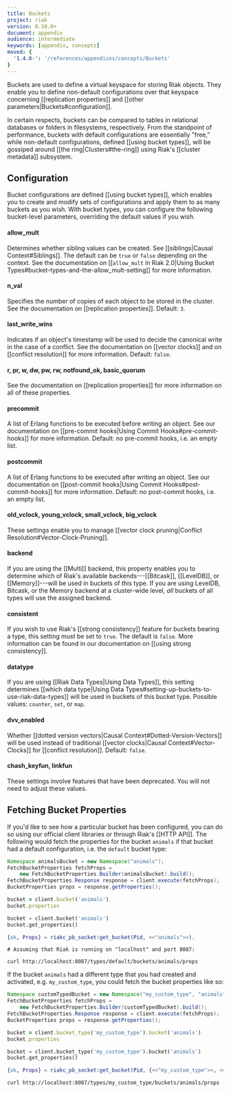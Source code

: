 ```yaml
---
title: Buckets
project: riak
version: 0.10.0+
document: appendix
audience: intermediate
keywords: [appendix, concepts]
moved: {
  '1.4.0-': '/references/appendices/concepts/Buckets'
}
---
```


Buckets are used to define a virtual keyspace for storing Riak objects.
They enable you to define non-default configurations over that keyspace
concerning [[replication properties]] and [[other
parameters|Buckets#configuration]].

In certain respects, buckets can be compared to tables in relational
databases or folders in filesystems, respectively. From the standpoint
of performance, buckets with default configurations are essentially
"free," while non-default configurations, defined [[using bucket
types]], will be gossiped around [[the ring|Clusters#the-ring]] using
Riak's [[cluster metadata]] subsystem.

## Configuration

Bucket configurations are defined [[using bucket types]], which enables
you to create and modify sets of configurations and apply them to as
many buckets as you wish. With bucket types, you can configure the
following bucket-level parameters, overriding the default values if you
wish.

#### allow_mult

Determines whether sibling values can be created. See [[siblings|Causal
Context#Siblings]]. The default can be `true` or `false` depending on
the context. See the documentation on [[`allow_mult` in Riak 2.0|Using
Bucket Types#bucket-types-and-the-allow_mult-setting]] for more
information.

#### n_val

Specifies the number of copies of each object to be stored in the
cluster. See the documentation on [[replication properties]]. Default:
`3`.

#### last_write_wins

Indicates if an object's timestamp will be used to decide the canonical
write in the case of a conflict. See the documentation on [[vector
clocks]] and on [[conflict resolution]] for more information. Default:
`false`.

#### r, pr, w, dw, pw, rw, notfound_ok, basic_quorum

See the documentation on [[replication properties]] for more information
on all of these properties.

#### precommit

A list of Erlang functions to be executed before writing an object. See
our documentation on [[pre-commit hooks|Using Commit
Hooks#pre-commit-hooks]] for more information. Default: no pre-commit
hooks, i.e. an empty list.

#### postcommit

A list of Erlang functions to be executed after writing an object. See
our documentation on [[post-commit hooks|Using Commit
Hooks#post-commit-hooks]] for more information. Default: no post-commit
hooks, i.e. an empty list.

#### old_vclock, young_vclock, small_vclock, big_vclock

These settings enable you to manage [[vector clock pruning|Conflict
Resolution#Vector-Clock-Pruning]].

#### backend

If you are using the [[Multi]] backend, this property enables you to
determine which of Riak's available backends---[[Bitcask]], [[LevelDB]],
or [[Memory]]---will be used in buckets of this type. If you are using
LevelDB, Bitcask, or the Memory backend at a cluster-wide level, _all_
buckets of all types will use the assigned backend.

#### consistent

If you wish to use Riak's [[strong consistency]] feature for buckets
bearing a type, this setting must be set to `true`. The default is
`false`. More information can be found in our documentation on [[using
strong consistency]].

#### datatype

If you are using [[Riak Data Types|Using Data Types]], this setting
determines [[which data type|Using Data
Types#setting-up-buckets-to-use-riak-data-types]] will be used in
buckets of this bucket type. Possible values: `counter`, `set`, or
`map`.

#### dvv_enabled

Whether [[dotted version vectors|Causal Context#Dotted-Version-Vectors]]
will be used instead of traditional [[vector clocks|Causal
Context#Vector-Clocks]] for [[conflict resolution]]. Default: `false`.

#### chash_keyfun, linkfun

These settings involve features that have been deprecated. You will not
need to adjust these values.

## Fetching Bucket Properties

If you'd like to see how a particular bucket has been configured, you
can do so using our official client libraries or through Riak's [[HTTP
API]]. The following would fetch the properties for the bucket
`animals` if that bucket had a default configuration, i.e. the `default`
bucket type:

```java
Namespace animalsBucket = new Namespace("animals");
FetchBucketProperties fetchProps =
    new FetchBucketProperties.Builder(animalsBucket).build();
FetchBucketProperties.Response response = client.execute(fetchProps);
BucketProperties props = response.getProperties();
```

```ruby
bucket = client.bucket('animals')
bucket.properties
```

```python
bucket = client.bucket('animals')
bucket.get_properties()
```

```erlang
{ok, Props} = riakc_pb_socket:get_bucket(Pid, <<"animals">>).
```

```curl
# Assuming that Riak is running on "localhost" and port 8087:

curl http://localhost:8087/types/default/buckets/animals/props
```

If the bucket `animals` had a different type that you had created and
activated, e.g. `my_custom_type`, you could fetch the bucket properties
like so:

```java
Namespace customTypedBucket = new Namespace("my_custom_type", "animals");
FetchBucketProperties fetchProps =
    new FetchBucketProperties.Builder(customTypedBucket).build();
FetchBucketProperties.Response response = client.execute(fetchProps);
BucketProperties props = response.getProperties();
```

```ruby
bucket = client.bucket_type('my_custom_type').bucket('animals')
bucket.properties
```

```python
bucket = client.bucket_type('my_custom_type').bucket('animals')
bucket.get_properties()
```

```erlang
{ok, Props} = riakc_pb_socket:get_bucket(Pid, {<<"my_custom_type">>, <<"animals">>}).
```

```curl
curl http://localhost:8087/types/my_custom_type/buckets/animals/props
```
